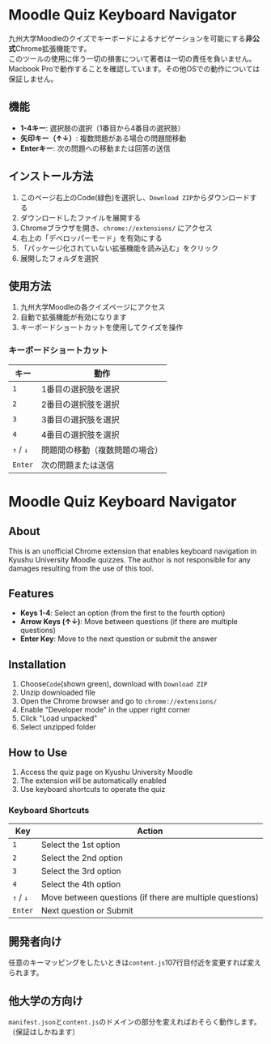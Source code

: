 # Moodle Quiz Keyboard Navigator

九州大学Moodleのクイズでキーボードによるナビゲーションを可能にする**非公式**Chrome拡張機能です。  
このツールの使用に伴う一切の損害について著者は一切の責任を負いません。  
Macbook Proで動作することを確認しています。その他OSでの動作については保証しません。

## 機能

- **1-4キー**: 選択肢の選択（1番目から4番目の選択肢）
- **矢印キー（↑↓）**: 複数問題がある場合の問題間移動
- **Enterキー**: 次の問題への移動または回答の送信

## インストール方法

1. このページ右上のCode(緑色)を選択し、`Download ZIP`からダウンロードする
2. ダウンロードしたファイルを展開する
3. Chromeブラウザを開き、`chrome://extensions/` にアクセス
4. 右上の「デベロッパーモード」を有効にする
5. 「パッケージ化されていない拡張機能を読み込む」をクリック
6. 展開したフォルダを選択

## 使用方法

1. 九州大学Moodleの各クイズページにアクセス
2. 自動で拡張機能が有効になります
3. キーボードショートカットを使用してクイズを操作

### キーボードショートカット

| キー | 動作 |
|------|------|
| `1` | 1番目の選択肢を選択 |
| `2` | 2番目の選択肢を選択 |
| `3` | 3番目の選択肢を選択 |
| `4` | 4番目の選択肢を選択 |
| `↑` / `↓` | 問題間の移動（複数問題の場合） |
| `Enter` | 次の問題または送信 |

# Moodle Quiz Keyboard Navigator
## About

This is an unofficial Chrome extension that enables keyboard navigation in Kyushu University Moodle quizzes.
The author is not responsible for any damages resulting from the use of this tool.

## Features

- **Keys 1-4**: Select an option (from the first to the fourth option)
- **Arrow Keys (↑↓)**: Move between questions (if there are multiple questions)
- **Enter Key**: Move to the next question or submit the answer

## Installation

1. Choose`Code`(shown green), download with `Download ZIP`
2. Unzip downloaded file
3. Open the Chrome browser and go to `chrome://extensions/`
4. Enable "Developer mode" in the upper right corner
5. Click "Load unpacked"
6. Select unzipped folder

## How to Use

1. Access the quiz page on Kyushu University Moodle
2. The extension will be automatically enabled
3. Use keyboard shortcuts to operate the quiz

### Keyboard Shortcuts

| Key | Action |
|------|------|
| `1` | Select the 1st option |
| `2` | Select the 2nd option |
| `3` | Select the 3rd option |
| `4` | Select the 4th option |
| `↑` / `↓` | Move between questions (if there are multiple questions) |
| `Enter` | Next question or Submit |


## 開発者向け
任意のキーマッピングをしたいときは`content.js`107行目付近を変更すれば変えられます。

## 他大学の方向け
`manifest.json`と`content.js`のドメインの部分を変えればおそらく動作します。（保証はしかねます）

